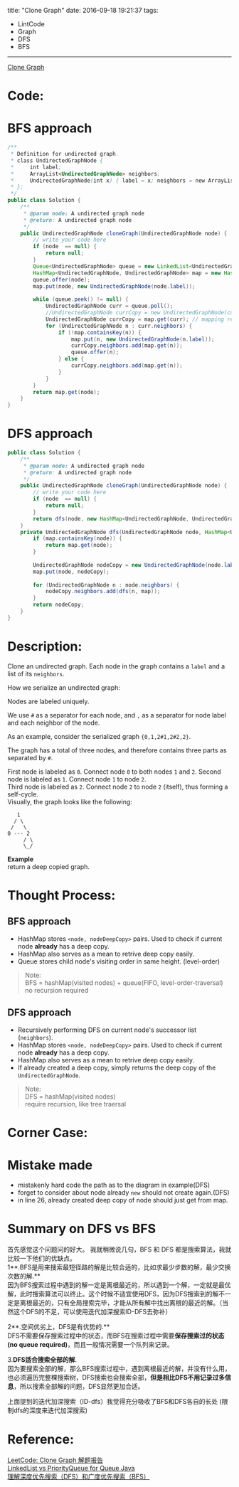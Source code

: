 title: "Clone Graph"
date: 2016-09-18 19:21:37
tags:
- LintCode
- Graph
- DFS
- BFS
---

[Clone Graph](http://www.lintcode.com/en/problem/clone-graph/#)

# Code: 

# BFS approach

```java
/**
 * Definition for undirected graph.
 * class UndirectedGraphNode {
 *     int label;
 *     ArrayList<UndirectedGraphNode> neighbors;
 *     UndirectedGraphNode(int x) { label = x; neighbors = new ArrayList<UndirectedGraphNode>(); }
 * };
 */
public class Solution {
    /**
     * @param node: A undirected graph node
     * @return: A undirected graph node
     */
    public UndirectedGraphNode cloneGraph(UndirectedGraphNode node) {
        // write your code here
        if (node  == null) {
            return null;
        }
        Queue<UndirectedGraphNode> queue = new LinkedList<UndirectedGraphNode>();
        HashMap<UndirectedGraphNode, UndirectedGraphNode> map = new HashMap<UndirectedGraphNode, UndirectedGraphNode>();
        queue.offer(node);
        map.put(node, new UndirectedGraphNode(node.label));
        
        while (queue.peek() != null) {
            UndirectedGraphNode curr = queue.poll();
            //UndirectedGraphNode currCopy = new UndirectedGraphNode(curr.label);
            UndirectedGraphNode currCopy = map.get(curr); // mapping ready exist, should not create new version of deep copy. 
            for (UndirectedGraphNode n : curr.neighbors) {
                if (!map.containsKey(n)) {
                    map.put(n, new UndirectedGraphNode(n.label));
                    currCopy.neighbors.add(map.get(n));
                    queue.offer(n);
                } else {
                    currCopy.neighbors.add(map.get(n));
                }
            }
        }
        return map.get(node);
    }
}
```


# DFS approach
```java
public class Solution {
    /**
     * @param node: A undirected graph node
     * @return: A undirected graph node
     */
    public UndirectedGraphNode cloneGraph(UndirectedGraphNode node) {
        // write your code here
        if (node  == null) {
            return null;
        }
        return dfs(node, new HashMap<UndirectedGraphNode, UndirectedGraphNode>());
    }
    private UndirectedGraphNode dfs(UndirectedGraphNode node, HashMap<UndirectedGraphNode, UndirectedGraphNode> map) {
        if (map.containsKey(node)) {
            return map.get(node);
        }
        
        UndirectedGraphNode nodeCopy = new UndirectedGraphNode(node.label);
        map.put(node, nodeCopy);
        
        for (UndirectedGraphNode n : node.neighbors) {
            nodeCopy.neighbors.add(dfs(n, map));
        }
        return nodeCopy;
    }
}
```

<!--more-->

# Description: 

Clone an undirected graph. Each node in the graph contains a `label` and a list of its `neighbors`.  

How we serialize an undirected graph:  

Nodes are labeled uniquely.  

We use `#` as a separator for each node, and `,` as a separator for node label and each neighbor of the node.  

As an example, consider the serialized graph `{0,1,2#1,2#2,2}`.  

The graph has a total of three nodes, and therefore contains three parts as separated by `#`.  

First node is labeled as `0`. Connect node `0` to both nodes `1` and `2`.
Second node is labeled as `1`. Connect node `1` to node `2`.  
Third node is labeled as `2`. Connect node `2` to node `2` (itself), thus forming a self-cycle.  
Visually, the graph looks like the following:  

```
   1
  / \
 /   \
0 --- 2
     / \
     \_/
```
**Example**  
return a deep copied graph.

# Thought Process:

## BFS approach
- HashMap stores `<node, nodeDeepCopy>` pairs. Used to check if current node **already** has a deep copy.   
- HashMap also serves as a mean to retrive deep copy easily.  
- Queue stores child node's visiting order in same height. (level-order)  

> Note:   
> BFS = hashMap(visited nodes) + queue(FIFO, level-order-traversal)  
> no recursion required

## DFS approach
- Recursively performing DFS on current node's successor list (`neighbors`).  
- HashMap stores `<node, nodeDeepCopy>` pairs. Used to check if current node **already** has a deep copy.  
- HashMap also serves as a mean to retrive deep copy easily.  
- If already created a deep copy, simply returns the deep copy of the `UndirectedGraphNode`.  

> Note:   
> DFS = hashMap(visited nodes)  
> require recursion, like tree traersal

# Corner Case:

# Mistake made
- mistakenly hard code the path as to the diagram in example(DFS)
- forget to consider about node already `new` should not create again.(DFS)  
- in line 26, already created deep copy of node should just get from map.  

# Summary on DFS vs BFS

首先感觉这个问题问的好大。
我就稍微说几句，BFS 和 DFS 都是搜索算法，我就比较一下他们的优缺点。  
1**.BFS是用来搜索最短径路的解是比较合适的，比如求最少步数的解，最少交换次数的解.**  
因为BFS搜索过程中遇到的解一定是离根最近的，所以遇到一个解，一定就是最优解，此时搜索算法可以终止。这个时候不适宜使用DFS，因为DFS搜索到的解不一定是离根最近的，只有全局搜索完毕，才能从所有解中找出离根的最近的解。（当然这个DFS的不足，可以使用迭代加深搜索ID-DFS去弥补）

2**.空间优劣上，DFS是有优势的.**  
DFS不需要保存搜索过程中的状态，而BFS在搜索过程中需要**保存搜索过的状态(no queue required)**，而且一般情况需要一个队列来记录。

3.**DFS适合搜索全部的解**.  
因为要搜索全部的解，那么BFS搜索过程中，遇到离根最近的解，并没有什么用，也必须遍历完整棵搜索树，DFS搜索也会搜索全部，**但是相比DFS不用记录过多信息**，所以搜素全部解的问题，DFS显然更加合适。

上面提到的迭代加深搜索（ID-dfs）我觉得充分吸收了BFS和DFS各自的长处 (限制dfs的深度来迭代加深搜索)

# Reference: 

[LeetCode: Clone Graph 解题报告](http://www.cnblogs.com/yuzhangcmu/p/4044271.html)  
[LinkedList vs PriorityQueue for Queue Java](http://www.kancloud.cn/kancloud/data-structure-and-algorithm-notes/72904)  
[理解深度优先搜索（DFS）和广度优先搜索（BFS）](http://ju.outofmemory.cn/entry/193794)